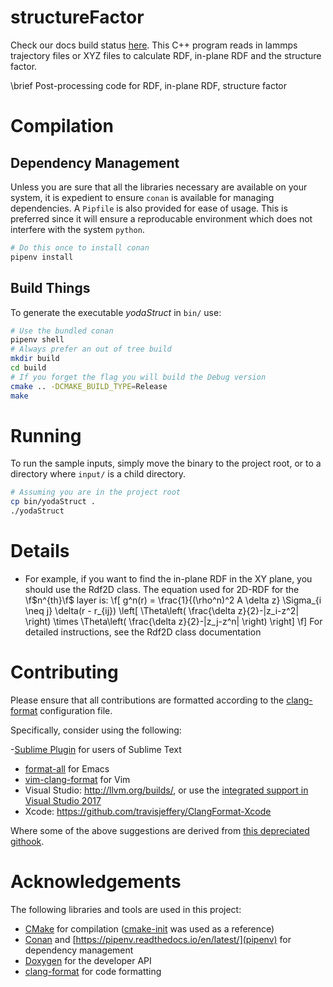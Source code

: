 # structureFactor 

Check our docs build status [here](https://travis-ci.org/amritagos/structureFactor).
This C++ program reads in lammps trajectory files
or XYZ files to calculate RDF, in-plane RDF and the structure factor.

\brief Post-processing code for RDF, in-plane RDF, structure factor

# Compilation

## Dependency Management
Unless you are sure that all the libraries necessary are available on your
system, it is expedient to ensure `conan` is available for managing
dependencies. A `Pipfile` is also provided for ease of usage. This is preferred
since it will ensure a reproducable environment which does not interfere with
the system `python`.

``` bash
# Do this once to install conan
pipenv install
```

## Build Things
To generate the executable *yodaStruct* in `bin/` use:

```bash
# Use the bundled conan
pipenv shell
# Always prefer an out of tree build
mkdir build
cd build
# If you forget the flag you will build the Debug version
cmake .. -DCMAKE_BUILD_TYPE=Release
make
```

# Running
To run the sample inputs, simply move the binary to the project root, or to a
directory where `input/` is a child directory.

```bash
# Assuming you are in the project root
cp bin/yodaStruct .
./yodaStruct
``` 

# Details

* For example, if you want to find the in-plane RDF in the
XY plane, you should use the Rdf2D class. The equation used for 2D-RDF for the \f$n^{th}\f$ layer is:
\f[
 g^n(r) = \frac{1}{(\rho^n)^2 A \delta z} \Sigma_{i \neq j} \delta(r - r_{ij}) \left[ \Theta\left( \frac{\delta z}{2}-|z_i-z^2| \right) \times \Theta\left( \frac{\delta z}{2}-|z_j-z^n| \right) \right] 
\f]
  For detailed instructions, see the Rdf2D class documentation
 
# Contributing
Please ensure that all contributions are formatted according to the
[clang-format](./clang-format) configuration file.

Specifically, consider using the following:

-[Sublime Plugin](https://github.com/rosshemsley/SublimeClangFormat) for users
of Sublime Text
- [format-all](https://github.com/lassik/emacs-format-all-the-code) for Emacs
- [vim-clang-format](https://github.com/rhysd/vim-clang-format) for Vim
- Visual Studio: http://llvm.org/builds/, or use the [integrated support in Visual Studio 2017](https://blogs.msdn.microsoft.com/vcblog/2018/03/13/clangformat-support-in-visual-studio-2017-15-7-preview-1/)
- Xcode: https://github.com/travisjeffery/ClangFormat-Xcode 

Where some of the above suggestions are derived from [this depreciated githook](https://github.com/andrewseidl/githook-clang-format).

# Acknowledgements
The following libraries and tools are used in this project:
- [CMake](https://cmake.org/) for compilation ([cmake-init](https://github.com/cginternals/cmake-init) was used as a reference)
- [Conan](https://conan.io/) and [https://pipenv.readthedocs.io/en/latest/](pipenv) for dependency management
- [Doxygen](https://www.doxygen.org) for the developer API
- [clang-format](https://clang.llvm.org/docs/ClangFormat.html) for code formatting
